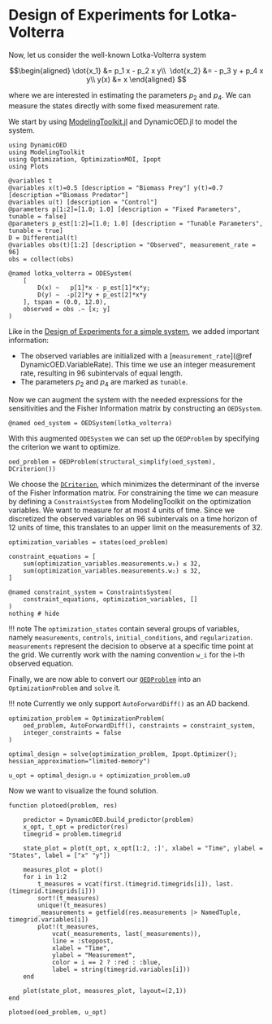 # Design of Experiments for Lotka-Volterra

Now, let us consider the well-known Lotka-Volterra system  

```math 
\begin{aligned}
\dot{x_1} &= p_1 x - p_2 x y\\ 
\dot{x_2} &= - p_3 y + p_4 x y\\
y(x)      &= x
\end{aligned} 
```

where we are interested in estimating the parameters $p_2$ and $p_4$. We can measure the states directly with some fixed measurement rate.

We start by using [ModelingToolkit.jl](https://github.com/SciML/ModelingToolkit.jl) and DynamicOED.jl to model the system.

```@example lotka
using DynamicOED
using ModelingToolkit
using Optimization, OptimizationMOI, Ipopt
using Plots

@variables t
@variables x(t)=0.5 [description = "Biomass Prey"] y(t)=0.7 [description ="Biomass Predator"]
@variables u(t) [description = "Control"]
@parameters p[1:2]=[1.0; 1.0] [description = "Fixed Parameters", tunable = false]
@parameters p_est[1:2]=[1.0; 1.0] [description = "Tunable Parameters", tunable = true]
D = Differential(t)
@variables obs(t)[1:2] [description = "Observed", measurement_rate = 96]
obs = collect(obs)

@named lotka_volterra = ODESystem(
    [
        D(x) ~   p[1]*x - p_est[1]*x*y;
        D(y) ~  -p[2]*y + p_est[2]*x*y
    ], tspan = (0.0, 12.0),
    observed = obs .~ [x; y]
)
```

Like in the [Design of Experiments for a simple system](@ref), we added important information:

- The observed variables are initialized with a [`measurement_rate`](@ref DynamicOED.VariableRate). This time we use an integer measurement rate, resulting in $96$ subintervals of equal length.
- The parameters $p_2$ and $p_4$ are marked as `tunable`. 

Now we can augment the system with the needed expressions for the sensitivities and the Fisher Information matrix by constructing an `OEDSystem`. 

```@example lotka
@named oed_system = OEDSystem(lotka_volterra)
```

With this augmented `ODESystem` we can set up the `OEDProblem` by specifying the criterion we want to optimize.

```@example lotka
oed_problem = OEDProblem(structural_simplify(oed_system), DCriterion())
```
We choose the [`DCriterion`](@ref), which minimizes the determinant of the inverse of the Fisher Information matrix. For constraining the time we can measure by defining a `ConstraintSystem` from ModelingToolkit on the optimization variables. We want to measure for at most $4$ units of time. Since we discretized the observed variables on $96$ subintervals on a time horizon of $12$ units of time, this translates to an upper limit on the measurements of $32$.

```@example lotka
optimization_variables = states(oed_problem)

constraint_equations = [
    sum(optimization_variables.measurements.w₁) ≲ 32,
    sum(optimization_variables.measurements.w₂) ≲ 32,
]

@named constraint_system = ConstraintsSystem(
    constraint_equations, optimization_variables, []
)
nothing # hide
```
!!! note 
    The `optimization_states` contain several groups of variables, namely `measurements`, `controls`, `initial_conditions`, and `regularization`. `measurements` represent the decision to observe at a specific time point at the grid. We currently work with the naming convention `w_i` for the i-th observed equation.


Finally, we are now able to convert our [`OEDProblem`](@ref) into an `OptimizationProblem` and `solve` it.

!!! note 
    Currently we only support `AutoForwardDiff()` as an AD backend.


```@example lotka
optimization_problem = OptimizationProblem(
    oed_problem, AutoForwardDiff(), constraints = constraint_system,
    integer_constraints = false
)

optimal_design = solve(optimization_problem, Ipopt.Optimizer(); hessian_approximation="limited-memory")

u_opt = optimal_design.u + optimization_problem.u0
```

Now we want to visualize the found solution. 
```@example lotka
function plotoed(problem, res)

    predictor = DynamicOED.build_predictor(problem)
    x_opt, t_opt = predictor(res)
    timegrid = problem.timegrid

    state_plot = plot(t_opt, x_opt[1:2, :]', xlabel = "Time", ylabel = "States", label = ["x" "y"])

    measures_plot = plot()
    for i in 1:2
        t_measures = vcat(first.(timegrid.timegrids[i]), last.(timegrid.timegrids[i]))
        sort!(t_measures)
        unique!(t_measures)
        _measurements = getfield(res.measurements |> NamedTuple, timegrid.variables[i])
        plot!(t_measures,
            vcat(_measurements, last(_measurements)),
            line = :steppost,
            xlabel = "Time",
            ylabel = "Measurement",
            color = i == 2 ? :red : :blue,
            label = string(timegrid.variables[i]))
    end

    plot(state_plot, measures_plot, layout=(2,1))
end

plotoed(oed_problem, u_opt)
```

